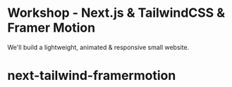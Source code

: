 # Workshop - Next.js & TailwindCSS & Framer Motion

We'll build a lightweight, animated & responsive small website.
# next-tailwind-framermotion
